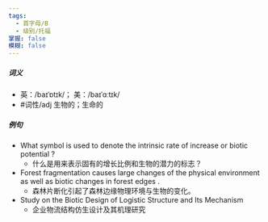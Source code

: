 ```yaml
---
tags:
  - 首字母/B
  - 级别/托福
掌握: false
模糊: false
---
```

##### 词义
- 英：/baɪˈɒtɪk/； 美：/baɪˈɑːtɪk/
- #词性/adj  生物的；生命的
##### 例句
- What symbol is used to denote the intrinsic rate of increase or biotic potential ?
	- 什么是用来表示固有的增长比例和生物的潜力的标志？
- Forest fragmentation causes large changes of the physical environment as well as biotic changes in forest edges .
	- 森林片断化引起了森林边缘物理环境与生物的变化。
- Study on the Biotic Design of Logistic Structure and Its Mechanism
	- 企业物流结构仿生设计及其机理研究

